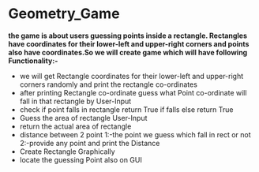 # Geometry_Game



<strong> the game is about users guessing points inside a rectangle. Rectangles have coordinates for their lower-left and upper-right corners and            points also have coordinates.So we will create game which will have following Functionality:-
</strong>
 <ul>
  <li>we will get Rectangle coordinates for their lower-left and upper-right corners randomly and print the rectangle co-ordinates</li>
  <li>after printing Rectangle co-ordinate guess what Point co-ordinate will fall in that rectangle by User-Input </li>
  <li>check if point falls in rectangle return True if falls else return True</li>
  <li>Guess the area of rectangle User-Input</li>
  <li>return the actual area of rectangle</li>
  <li>distance between 2 point 1:-the point we guess which fall in rect or not 2:-provide any point and print the Distance</li>
  <li>Create Rectangle Graphically </li>
  <li>locate the guessing Point also on GUI</li>
 </ul>
